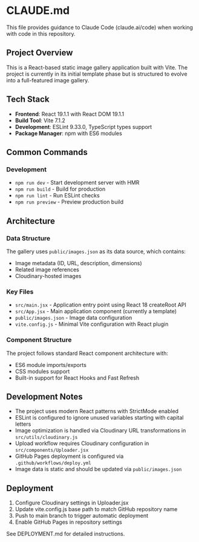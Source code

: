 # CLAUDE.md

This file provides guidance to Claude Code (claude.ai/code) when working with code in this repository.

## Project Overview

This is a React-based static image gallery application built with Vite. The project is currently in its initial template phase but is structured to evolve into a full-featured image gallery.

## Tech Stack

- **Frontend**: React 19.1.1 with React DOM 19.1.1
- **Build Tool**: Vite 7.1.2
- **Development**: ESLint 9.33.0, TypeScript types support
- **Package Manager**: npm with ES6 modules

## Common Commands

### Development
- `npm run dev` - Start development server with HMR
- `npm run build` - Build for production
- `npm run lint` - Run ESLint checks
- `npm run preview` - Preview production build

## Architecture

### Data Structure
The gallery uses `public/images.json` as its data source, which contains:
- Image metadata (ID, URL, description, dimensions)
- Related image references
- Cloudinary-hosted images

### Key Files
- `src/main.jsx` - Application entry point using React 18 createRoot API
- `src/App.jsx` - Main application component (currently a template)
- `public/images.json` - Image data configuration
- `vite.config.js` - Minimal Vite configuration with React plugin

### Component Structure
The project follows standard React component architecture with:
- ES6 module imports/exports
- CSS modules support
- Built-in support for React Hooks and Fast Refresh

## Development Notes

- The project uses modern React patterns with StrictMode enabled
- ESLint is configured to ignore unused variables starting with capital letters
- Image optimization is handled via Cloudinary URL transformations in `src/utils/cloudinary.js`
- Upload workflow requires Cloudinary configuration in `src/components/Uploader.jsx`
- GitHub Pages deployment is configured via `.github/workflows/deploy.yml`
- Image data is static and should be updated via `public/images.json`

## Deployment

1. Configure Cloudinary settings in Uploader.jsx
2. Update vite.config.js base path to match GitHub repository name
3. Push to main branch to trigger automatic deployment
4. Enable GitHub Pages in repository settings

See DEPLOYMENT.md for detailed instructions.